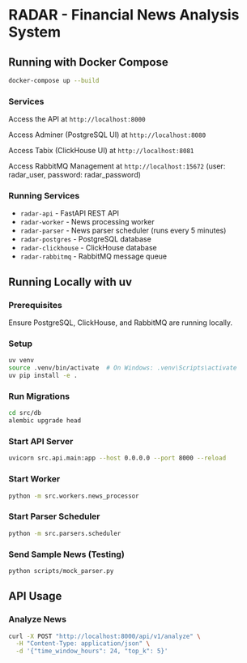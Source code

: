 # RADAR - Financial News Analysis System

## Running with Docker Compose

```bash
docker-compose up --build
```

### Services

Access the API at `http://localhost:8000`

Access Adminer (PostgreSQL UI) at `http://localhost:8080`

Access Tabix (ClickHouse UI) at `http://localhost:8081`

Access RabbitMQ Management at `http://localhost:15672` (user: radar_user, password: radar_password)

### Running Services

- `radar-api` - FastAPI REST API
- `radar-worker` - News processing worker
- `radar-parser` - News parser scheduler (runs every 5 minutes)
- `radar-postgres` - PostgreSQL database
- `radar-clickhouse` - ClickHouse database
- `radar-rabbitmq` - RabbitMQ message queue

## Running Locally with uv

### Prerequisites

Ensure PostgreSQL, ClickHouse, and RabbitMQ are running locally.

### Setup

```bash
uv venv
source .venv/bin/activate  # On Windows: .venv\Scripts\activate
uv pip install -e .
```

### Run Migrations

```bash
cd src/db
alembic upgrade head
```

### Start API Server

```bash
uvicorn src.api.main:app --host 0.0.0.0 --port 8000 --reload
```

### Start Worker

```bash
python -m src.workers.news_processor
```

### Start Parser Scheduler

```bash
python -m src.parsers.scheduler
```

### Send Sample News (Testing)

```bash
python scripts/mock_parser.py
```

## API Usage

### Analyze News

```bash
curl -X POST "http://localhost:8000/api/v1/analyze" \
  -H "Content-Type: application/json" \
  -d '{"time_window_hours": 24, "top_k": 5}'
```

